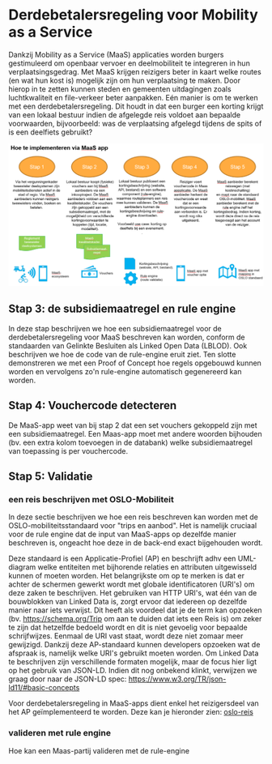 # Derdebetalersregeling voor Mobility as a Service

Dankzij Mobility as a Service (MaaS) applicaties worden burgers gestimuleerd om openbaar vervoer en deelmobiliteit te integreren in hun verplaatsingsgedrag. Met MaaS krijgen reizigers beter in kaart welke routes (en wat hun kost is) mogelijk zijn om hun verplaatsing te maken. Door hierop in te zetten kunnen steden en gemeenten uitdagingen zoals luchtkwaliteit en file-verkeer beter aanpakken. Eén manier is om te werken met een derdebetalersregeling. Dit houdt in dat een burger een korting krijgt van een lokaal bestuur indien de afgelegde reis voldoet aan bepaalde voorwaarden, bijvoorbeeld: was de verplaatsing afgelegd tijdens de spits of is een deelfiets gebruikt?

![Overview](modi-overzicht.PNG)

## Stap 3: de subsidiemaatregel en rule engine

In deze stap beschrijven we hoe een subsidiemaatregel voor de derdebetalersregeling voor MaaS beschreven kan worden, conform de standaarden van Gelinkte Besluiten als Linked Open Data (LBLOD). Ook beschrijven we hoe de code van de rule-engine eruit ziet.
Ten slotte demonstreren we met een Proof of Concept hoe regels opgebouwd kunnen worden en vervolgens zo'n rule-engine automatisch gegenereerd kan worden.

## Stap 4: Vouchercode detecteren

De MaaS-app weet van bij stap 2 dat een set vouchers gekoppeld zijn met een subsidiemaatregel.
Een Maas-app moet met andere woorden bijhouden (bv. een extra kolom toevoegen in de databank) welke subsidiemaatregel van toepassing is per vouchercode.

## Stap 5: Validatie

### een reis beschrijven met OSLO-Mobiliteit

In deze sectie beschrijven we hoe een reis beschreven kan worden met de OSLO-mobiliteitsstandaard voor "trips en aanbod". Het is namelijk cruciaal voor de rule engine dat de input van MaaS-apps op dezelfde manier beschreven is, ongeacht hoe deze in de back-end exact bijgehouden wordt.

Deze standaard is een Applicatie-Profiel (AP) en beschrijft adhv een UML-diagram welke entiteiten met bijhorende relaties en attributen uitgewisseld kunnen of moeten worden. Het belangrijkste om op te merken is dat er achter de schermen gewerkt wordt met globale identificatoren (URI's) om deze zaken te beschrijven. Het gebruiken van HTTP URI's, wat één van de bouwblokken van Linked Data is, zorgt ervoor dat iedereen op dezelfde manier naar iets verwijst. Dit heeft als voordeel dat je de term kan opzoeken (bv. https://schema.org/Trip om aan te duiden dat iets een Reis is) om zeker te zijn dat hetzelfde bedoeld wordt en dit is niet gevoelig voor bepaalde schrijfwijzes. Eenmaal de URI vast staat, wordt deze niet zomaar meer gewijzigd. Dankzij deze AP-standaard kunnen developers opzoeken wat de afspraak is, namelijk welke URI's gebruikt moeten worden. Om Linked Data te beschrijven zijn verschillende formaten mogelijk, maar de focus hier ligt op het gebruik van JSON-LD. Indien dit nog onbekend klinkt, verwijzen we graag door naar de JSON-LD spec: https://www.w3.org/TR/json-ld11/#basic-concepts 

Voor derdebetalersregeling in MaaS-apps dient enkel het reizigersdeel van het AP geïmplementeerd te worden. Deze kan je hieronder zien:
[oslo-reis](oslo-reis.PNG)


### valideren met rule engine

Hoe kan een Maas-partij valideren met de rule-engine

